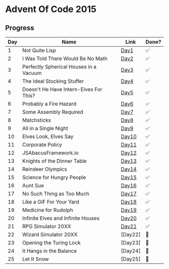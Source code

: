 # Advent Of Code 2015

## Progress

| Day | Name                                   | Link           | Done?                 |
| --- | -------------------------------------- | -------------- | --------------------- |
| 1   | Not Quite Lisp                         | [Day1](Day1)   | :white_check_mark:    |
| 2   | I Was Told There Would Be No Math      | [Day2](Day2)   | :white_check_mark:    |
| 3   | Perfectly Spherical Houses in a Vacuum | [Day3](Day3)   | :white_check_mark:    |
| 4   | The Ideal Stocking Stuffer             | [Day4](Day4)   | :white_check_mark:    |
| 5   | Doesn't He Have Intern-Elves For This? | [Day5](Day5)   | :white_check_mark:    |
| 6   | Probably a Fire Hazard                 | [Day6](Day6)   | :white_check_mark:    |
| 7   | Some Assembly Required                 | [Day7](Day7)   | :white_check_mark:    |
| 8   | Matchsticks                            | [Day8](Day8)   | :white_check_mark:    |
| 9   | All in a Single Night                  | [Day9](Day9)   | :white_check_mark:    |
| 10  | Elves Look, Elves Say                  | [Day10](Day10) | :white_check_mark:    |
| 11  | Corporate Policy                       | [Day11](Day11) | :white_check_mark:    |
| 12  | JSAbacusFramework.io                   | [Day12](Day12) | :white_check_mark:    |
| 13  | Knights of the Dinner Table            | [Day13](Day13) | :white_check_mark:    |
| 14  | Reindeer Olympics                      | [Day14](Day14) | :white_check_mark:    |
| 15  | Science for Hungry People              | [Day15](Day15) | :white_check_mark:    |
| 16  | Aunt Sue                               | [Day16](Day16) | :white_check_mark:    |
| 17  | No Such Thing as Too Much              | [Day17](Day17) | :white_check_mark:    |
| 18  | Like a GIF For Your Yard               | [Day18](Day18) | :white_check_mark:    |
| 19  | Medicine for Rudolph                   | [Day19](Day19) | :white_check_mark:    |
| 20  | Infinite Elves and Infinite Houses     | [Day20](Day20) | :white_check_mark:    |
| 21  | RPG Simulator 20XX                     | [Day21](Day21) | :white_check_mark:    |
| 22  | Wizard Simulator 20XX                  | [Day22]        | :black_square_button: |
| 23  | Opening the Turing Lock                | [Day23]        | :black_square_button: |
| 24  | It Hangs in the Balance                | [Day24]        | :black_square_button: |
| 25  | Let It Snow                            | [Day25]        | :black_square_button: |
